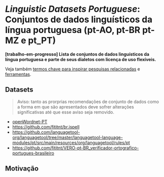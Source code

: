 # _Linguistic Datasets Portuguese_: Conjuntos de dados linguísticos da língua portuguesa (pt-AO, pt-BR pt-MZ e pt_PT)
**[trabalho-em-progresso] Lista de conjuntos de dados linguísticos da língua
portuguesa e parte de seus dialetos com licença de uso flexíveis.**

Veja também [termos chave para inspirar pesquisas relacionadas](palavras-chave.md)
e [ferramentas](ferramentas.md).

## Datasets
> Aviso: tanto as prorprias recomendações de conjunto de dados como a forma em
que são apresentados deve sofrer alterações significativas até que esse aviso
seja removido.

- [openWordnet-PT](https://github.com/own-pt/openWordnet-PT)
- https://github.com/fititnt/br.ispell
- https://github.com/languagetool-org/languagetool/tree/master/languagetool-language-modules/pt/src/main/resources/org/languagetool/rules/pt
- https://github.com/fititnt/VERO-pt-BR_verificador-ortografico-portugues-brasileiro

## Motivação